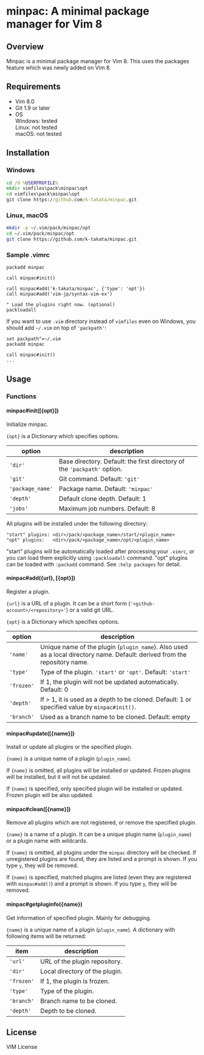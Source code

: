 minpac: A minimal package manager for Vim 8
===========================================

Overview
--------

Minpac is a minimal package manager for Vim 8. This uses the packages
feature which was newly added on Vim 8.


Requirements
------------

* Vim 8.0
* Git 1.9 or later
* OS  
  Windows: tested  
  Linux: not tested  
  macOS: not tested


Installation
------------

### Windows

```cmd
cd /d %USERPROFILE%
mkdir vimfiles\pack\minpac\opt
cd vimfiles\pack\minpac\opt
git clone https://github.com/k-takata/minpac.git
```

### Linux, macOS

```sh
mkdir -p ~/.vim/pack/minpac/opt
cd ~/.vim/pack/minpac/opt
git clone https://github.com/k-takata/minpac.git
```

### Sample .vimrc

```vim
packadd minpac

call minpac#init()

call minpac#add('k-takata/minpac', {'type': 'opt'})
call minpac#add('vim-jp/syntax-vim-ex')

" Load the plugins right now. (optional)
packloadall
```

If you want to use `.vim` directory instead of `vimfiles` even on Windows,
you should add `~/.vim` on top of `'packpath'`:

```vim
set packpath^=~/.vim
packadd minpac

call minpac#init()
...
```

Usage
-----

### Functions

#### minpac#init([{opt}])

Initialize minpac.

`{opt}` is a Dictionary which specifies options.

| option    | description |
|-----------|-------------|
| `'dir'`   | Base directory. Default: the first directory of the `'packpath'` option. |
| `'git'`   | Git command. Default: `'git'` |
| `'package_name'` | Package name. Default: `'minpac'` |
| `'depth'` | Default clone depth. Default: 1 |
| `'jobs'`  | Maximum job numbers. Default: 8 |

All plugins will be installed under the following directory:

    "start" plugins: <dir>/pack/<package_name>/start/<plugin_name>
    "opt" plugins:   <dir>/pack/<package_name>/opt/<plugin_name>


"start" plugins will be automatically loaded after processing your `.vimrc`, or you can load them explicitly using `:packloadall` command.
"opt" plugins can be loaded with `:packadd` command.
See `:help packages` for detail.

#### minpac#add({url}, [{opt}])

Register a plugin.

`{url}` is a URL of a plugin. It can be a short form (`'<github-account>/<repository>'`) or a valid git URL.

`{opt}` is a Dictionary which specifies options.

| option     | description |
|------------|-------------|
| `'name'`   | Unique name of the plugin (`plugin_name`). Also used as a local directory name. Default: derived from the repository name. |
| `'type'`   | Type of the plugin. `'start'` or `'opt'`. Default: `'start'` |
| `'frozen'` | If 1, the plugin will not be updated automatically. Default: 0 |
| `'depth'`  | If > 1, it is used as a depth to be cloned. Default: 1 or specified value by `minpac#init()`. |
| `'branch'` | Used as a branch name to be cloned. Default: empty |

#### minpac#update([{name}])

Install or update all plugins or the specified plugin.

`{name}` is a unique name of a plugin (`plugin_name`).

If `{name}` is omitted, all plugins will be installed or updated. Frozen plugins will be installed, but it will not be updated.

If `{name}` is specified, only specified plugin will be installed or updated. Frozen plugin will be also updated.

#### minpac#clean([{name}])

Remove all plugins which are not registered, or remove the specified plugin.

`{name}` is a name of a plugin. It can be a unique plugin name (`plugin_name`) or a plugin name with wildcards.

If `{name}` is omitted, all plugins under the `minpac` directory will be checked. If unregistered plugins are found, they are listed and a prompt is shown. If you type `y`, they will be removed.

If `{name}` is specified, matched plugins are listed (even they are registered with `minpac#add()`) and a prompt is shown. If you type `y`, they will be removed.

#### minpac#getpluginfo({name})

Get information of specified plugin. Mainly for debugging.

`{name}` is a unique name of a plugin (`plugin_name`).
A dictionary with following items will be returned:

| item       | description |
|------------|-------------|
| `'url'`    | URL of the plugin repository.  |
| `'dir'`    | Local directory of the plugin. |
| `'frozen'` | If 1, the plugin is frozen. |
| `'type'`   | Type of the plugin. |
| `'branch'` | Branch name to be cloned. |
| `'depth'`  | Depth to be cloned. |

License
-------

VIM License
